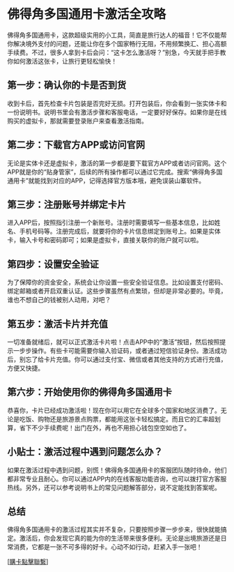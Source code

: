 # 佛得角多国通用卡激活全攻略

佛得角多国通用卡，这款超级实用的小工具，简直是旅行达人的福音！它不仅能帮你解决境外支付的问题，还能让你在多个国家畅行无阻，不用频繁换汇、担心高额手续费。不过，很多人拿到卡后会问：“这卡怎么激活呀？”别急，今天就手把手教你如何激活这张卡，让旅行更轻松愉快！

## 第一步：确认你的卡是否到货

收到卡后，首先检查卡片包装是否完好无损。打开包装后，你会看到一张实体卡和一份说明书。说明书里会有激活步骤和客服电话，一定要好好保存。如果你是在线购买的虚拟卡，那就需要登录账户来查看激活指南。

## 第二步：下载官方APP或访问官网

无论是实体卡还是虚拟卡，激活的第一步都是要下载官方APP或者访问官网。这个APP就是你的“贴身管家”，后续的所有操作都可以通过它完成。搜索“佛得角多国通用卡”就能找到对应的APP，记得选择官方版本哦，避免误装山寨软件。

## 第三步：注册账号并绑定卡片

进入APP后，按照指引注册一个新账号。注册时需要填写一些基本信息，比如姓名、手机号码等。注册完成后，就要将你的卡片信息绑定到账号上。如果是实体卡，输入卡号和密码即可；如果是虚拟卡，直接关联你的账户就可以啦。

## 第四步：设置安全验证

为了保障你的资金安全，系统会让你设置一些安全验证信息。比如设置支付密码、绑定邮箱或者开启双重认证。这些步骤虽然有点繁琐，但却是非常必要的。毕竟，谁也不想自己的钱被别人动用，对吧？

## 第五步：激活卡片并充值

一切准备就绪后，就可以正式激活卡片啦！点击APP中的“激活”按钮，然后按照提示一步步操作。有些卡可能需要你输入验证码，或者通过短信验证身份。激活成功后，别忘了给卡片充值。你可以通过支付宝、微信或者其他支持的方式进行充值，方便又快捷。

## 第六步：开始使用你的佛得角多国通用卡

恭喜你，卡片已经成功激活啦！现在你可以用它在全球多个国家和地区消费了。无论是吃饭、购物还是旅游景点购票，都能用这张卡轻松搞定。而且它的汇率超划算，省下不少手续费呢！出门在外，再也不用担心钱包空空如也了。

## 小贴士：激活过程中遇到问题怎么办？

如果在激活过程中遇到问题，别慌！佛得角多国通用卡的客服团队随时待命，他们都非常专业且耐心。你可以通过APP内的在线客服功能咨询，也可以拨打官方客服热线。另外，还可以参考说明书上的常见问题解答部分，说不定能找到答案呢。

## 总结

佛得角多国通用卡的激活过程其实并不复杂，只要按照步骤一步步来，很快就能搞定。激活后，你会发现它真的能为你的生活带来很多便利。无论是出境旅游还是日常消费，它都是一张不可多得的好卡。心动不如行动，赶紧入手一张吧！

[[購卡點擊聯繫](https://t.me/s/esim1088)]